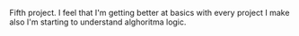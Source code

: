 Fifth project. I feel that I'm getting better at basics with every project I make also I'm starting to understand alghoritma logic.